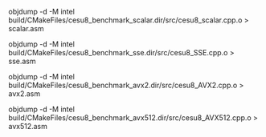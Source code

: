  objdump -d -M intel build/CMakeFiles/cesu8_benchmark_scalar.dir/src/cesu8_scalar.cpp.o > scalar.asm

objdump -d -M intel build/CMakeFiles/cesu8_benchmark_sse.dir/src/cesu8_SSE.cpp.o > sse.asm

objdump -d -M intel build/CMakeFiles/cesu8_benchmark_avx2.dir/src/cesu8_AVX2.cpp.o > avx2.asm

objdump -d -M intel build/CMakeFiles/cesu8_benchmark_avx512.dir/src/cesu8_AVX512.cpp.o > avx512.asm